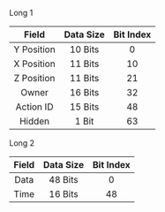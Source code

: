 Long 1

|   Field    | Data Size | Bit Index |
|:----------:|:---------:|:---------:|
| Y Position |  10 Bits  |     0     |  
| X Position |  11 Bits  |    10     |
| Z Position |  11 Bits  |    21     |
|   Owner    |  16 Bits  |    32     |
| Action ID  |  15 Bits  |    48     |
|   Hidden   |   1 Bit   |    63     |


Long 2

| Field | Data Size | Bit Index |
|:-----:|:---------:|:---------:|
| Data  |  48 Bits  |     0     | 
| Time  |  16 Bits  |    48     |  